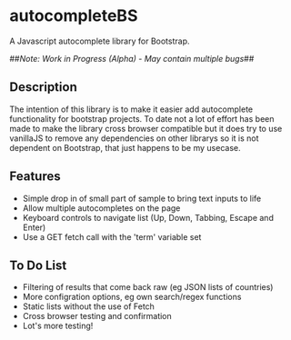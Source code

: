 # autocompleteBS
A Javascript autocomplete library for Bootstrap.

##*Note: Work in Progress (Alpha) - May contain multiple bugs*##

## Description
The intention of this library is to make it easier add autocomplete functionality for bootstrap projects. To date not a lot of effort has been made to make the library cross browser compatible but it does try to use vanillaJS to remove any dependencies on other librarys so it is not dependent on Bootstrap, that just happens to be my usecase.

## Features
* Simple drop in of small part of sample to bring text inputs to life
* Allow multiple autocompletes on the page
* Keyboard controls to navigate list (Up, Down, Tabbing, Escape and Enter)
* Use a GET fetch call with the 'term' variable set

## To Do List
* Filtering of results that come back raw (eg JSON lists of countries)
* More configration options, eg own search/regex functions
* Static lists without the use of Fetch
* Cross browser testing and confirmation
* Lot's more testing!